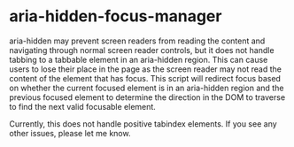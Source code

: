 # aria-hidden-focus-manager
aria-hidden may prevent screen readers from reading the content and navigating through normal screen reader controls, but it does not handle tabbing to a tabbable element in an aria-hidden region. This can cause users to lose their place in the page as the screen reader may not read the content of the element that has focus. This script will redirect focus based on whether the current focused element is in an aria-hidden region and the previous focused element to determine the direction in the DOM to traverse to find the next valid focusable element.

Currently, this does not handle positive tabindex elements. If you see any other issues, please let me know.
